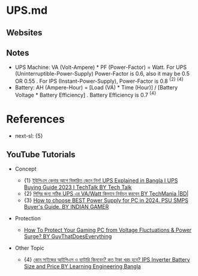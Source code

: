 # UPS.md

## Websites

## Notes

* UPS Machine: VA (Volt-Ampere) * PF (Power-Factor) = Watt. For UPS (Uninterruptible-Power-Supply) Power-Factor is 0.6, also it may be 0.5 OR 0.55 . For IPS (Instant-Power-Supply), Power-Factor is 0.8 <sup>{2} {4}</sup>
* Battery: AH (Ampere-Hour) = [Load (VA) * Time (Hour)] / [Battery Voltage * Battery Efficiency] . Battery Efficiency is 0.7 <sup>{4}</sup>

# References

* next-sl: {5}

## YouTube Tutorials

* Concept
  * {1} [ইউপিএস কেনার আগে বিস্তারিত জেনে নিন! UPS Explained in Bangla I UPS Buying Guide 2023 I TechTalk BY Tech Talk](https://www.youtube.com/watch?v=alnfiMjzjqI)
  * {2} [পিসির জন্য সঠিক UPS এর VA/Watt কিভাবে নির্বাচন করবেন BY TechMania |BD|](https://www.youtube.com/watch?v=6d9pXlPF-qY)
  * {3} [How to choose BEST Power Supply for PC in 2024. PSU SMPS Buyer's Guide. BY INDIAN GAMER](https://www.youtube.com/watch?v=MaXbA2-EekE)

* Protection
  * [How To Protect Your Gaming PC from Voltage Fluctuations & Power Surge? BY GuyThatDoesEverything](https://www.youtube.com/watch?v=qgY6J610Nmw)

* Other Topic
  * {4} [কোন সাইজের আইপিএস ও ব্যাটারি কিনবেন? কত টাকা খরচ হবে? IPS Inverter Battery Size and Price BY Learning Engineering Bangla](https://www.youtube.com/watch?v=NkeI6hvNifQ)

